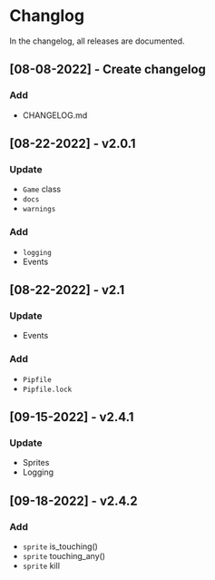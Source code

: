﻿# Changlog

In the changelog, all releases are documented.

## [08-08-2022] - Create changelog

### Add

- CHANGELOG.md

## [08-22-2022] - v2.0.1

### Update

- `Game` class
- `docs`
- `warnings`

### Add

- `logging`
- Events

## [08-22-2022] - v2.1

### Update

- Events

### Add

- `Pipfile`
- `Pipfile.lock`

## [09-15-2022] - v2.4.1

### Update 

- Sprites
- Logging

## [09-18-2022] - v2.4.2

### Add

- `sprite` is\_touching()
- `sprite` touching\_any()
- `sprite` kill